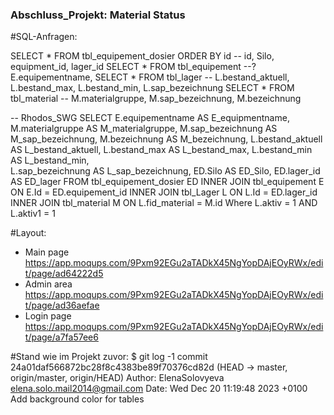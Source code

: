 ### Abschluss_Projekt: Material Status

#SQL-Anfragen:


SELECT * FROM tbl_equipement_dosier ORDER BY id -- id, Silo, equipment_id, lager_id
SELECT * FROM tbl_equipement --? E.equipementname,
SELECT * FROM tbl_lager -- L.bestand_aktuell, L.bestand_max, L.bestand_min, L.sap_bezeichnung
SELECT * FROM tbl_material -- M.materialgruppe, M.sap_bezeichnung, M.bezeichnung

-- Rhodos_SWG
SELECT	E.equipementname AS E_equipmentname, 
		M.materialgruppe AS M_materialgruppe, 
		M.sap_bezeichnung AS M_sap_bezeichnung, 
		M.bezeichnung AS M_bezeichnung, 
		L.bestand_aktuell AS L_bestand_aktuell, 
		L.bestand_max AS L_bestand_max,
		L.bestand_min AS L_bestand_min, 		 
		L.sap_bezeichnung AS L_sap_bezeichnung,
		ED.Silo AS ED_Silo,
		ED.lager_id AS ED_lager
FROM tbl_equipement_dosier ED
	INNER JOIN tbl_equipement E ON E.Id = ED.equipement_id
	INNER JOIN tbl_Lager L ON L.Id = ED.lager_id
	INNER JOIN tbl_material M ON L.fid_material = M.id
Where L.aktiv =  1 AND L.aktiv1 = 1


#Layout:
 
  - Main page
      https://app.moqups.com/9Pxm92EGu2aTADkX45NgYopDAjEOyRWx/edit/page/ad64222d5
  - Admin area
    https://app.moqups.com/9Pxm92EGu2aTADkX45NgYopDAjEOyRWx/edit/page/ad36aefae
  - Login page
      https://app.moqups.com/9Pxm92EGu2aTADkX45NgYopDAjEOyRWx/edit/page/a7fa57ee6


#Stand wie im Projekt zuvor:
$ git log -1
commit 24a01daf566872bc28f8c4383be89f70376cd82d (HEAD -> master, origin/master, origin/HEAD)
Author: ElenaSolovyeva <elena.solo.mail2014@gmail.com>
Date:   Wed Dec 20 11:19:48 2023 +0100
    Add background color for tables

    
